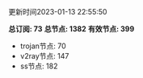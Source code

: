 更新时间2023-01-13 22:55:50

**总订阅: 73**
**总节点: 1382**
**有效节点: 399**
- trojan节点: 70
- v2ray节点: 147
- ss节点: 182
